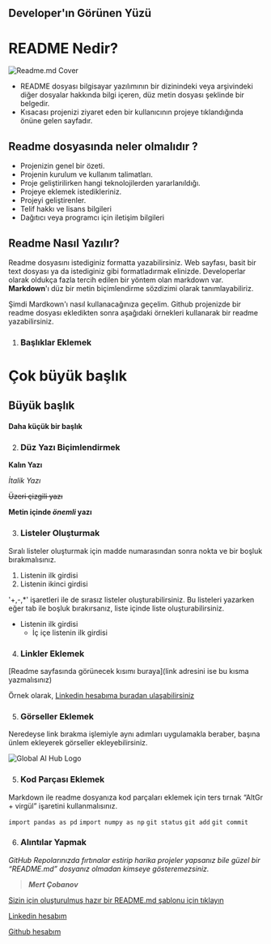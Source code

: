 ##  Developer'ın Görünen Yüzü


# README Nedir?

![Readme.md Cover](https://www.makeareadme.com/images/open-graph-logo.png?v=20181203)

* README dosyası bilgisayar yazılımının bir dizinindeki veya arşivindeki diğer dosyalar hakkında bilgi içeren, düz metin dosyası şeklinde bir belgedir.
* Kısacası projenizi ziyaret eden bir kullanıcının projeye tıklandığında önüne gelen sayfadır.



## Readme dosyasında neler olmalıdır ?

* Projenizin genel bir özeti.
* Projenin kurulum ve kullanım talimatları.
* Proje geliştirilirken hangi teknolojilerden yararlanıldığı.
* Projeye eklemek istedikleriniz.
* Projeyi geliştirenler.
* Telif hakkı ve lisans bilgileri
* Dağıtıcı veya programcı için iletişim bilgileri

## Readme Nasıl Yazılır?

Readme dosyasını istediginiz formatta yazabilirsiniz. Web sayfası, basit bir text dosyası ya da istediginiz gibi formatladırmak elinizde. Developerlar olarak oldukça fazla tercih edilen bir yöntem olan markdown var. **Markdown**'ı düz bir metin biçimlendirme sözdizimi olarak tanımlayabiliriz.

Şimdi Mardkown'ı nasıl kullanacağınıza geçelim. Github projenizde bir readme dosyası ekledikten sonra aşağıdaki örnekleri kullanarak bir readme yazabilirsiniz.

1. ###   Başlıklar Eklemek

# Çok büyük başlık

## Büyük başlık

#### Daha küçük bir başlık

2. ### Düz Yazı Biçimlendirmek

**Kalın Yazı** 

*İtalik Yazı*

~~Üzeri çizgili yazı~~

**Metin içinde _önemli_ yazı**

3. ### Listeler Oluşturmak

Sıralı listeler oluşturmak için madde numarasından sonra nokta ve bir boşluk bırakmalısınız.

1. Listenin ilk girdisi
2. Listenin ikinci girdisi

'+,-,*' işaretleri ile de sırasız listeler oluşturabilirsiniz. Bu listeleri yazarken eğer tab ile boşluk bırakırsanız, liste içinde liste oluşturabilirsiniz.


+ Listenin ilk girdisi
    - İç içe listenin ilk girdisi

4. ### Linkler Eklemek

[Readme sayfasında görünecek kısımı buraya](link adresini ise bu kısma yazmalısınız) 

Örnek olarak, [Linkedin hesabıma buradan ulaşabilirsiniz](https://www.linkedin.com/in/sukrucancebeci) 

5. ### Görseller Eklemek

Neredeyse link bırakma işlemiyle aynı adımları uygulamakla beraber, başına ünlem ekleyerek görseller ekleyebilirsiniz.

![Global AI Hub Logo](https://globalaihub.com/wp-content/uploads/2020/01/Global_Ai_Hub_cropped.png)




5. ### Kod Parçası Eklemek

Markdown ile readme dosyanıza kod parçaları eklemek için ters tırnak “AltGr + virgül” işaretini kullanmalısınız.

`import pandas as pd`
`import numpy as np`
`git status`
`git add`
`git commit`


6. ### Alıntılar Yapmak


*GitHub Repolarınızda fırtınalar estirip harika projeler yapsanız bile güzel bir “README.md” dosyanız olmadan kimseye gösteremezsiniz.* 

> ***Mert Çobanov***

[Sizin için oluşturulmuş hazır bir README.md şablonu için tıklayın](https://github.com/sukrucnCbc/Utilities/blob/master/ReadMeTemplate.md)

[Linkedin hesabım](https://linkedin.com/in/sukrucancebeci)

[Github hesabım](https://github.com/sukrucnCbc)


```python

```
